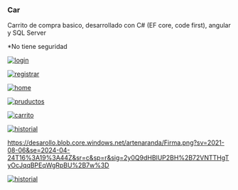 <h3>Car</h3>
<p>Carrito de compra basico, desarrollado con C# (EF core, code first), angular y SQL Server</p>
<p>*No tiene seguridad</p>
<p><a href="https://ibb.co/YWzPr3Q"><img src="https://i.ibb.co/3sD4J7d/login.png" alt="login" border="0"></a></p>
<p><a href="https://ibb.co/YBgSZv5"><img src="https://i.ibb.co/1GcN6HC/registrar.png" alt="registrar" border="0"></a></p>
<p><a href="https://ibb.co/sV3xPmv"><img src="https://i.ibb.co/S3vYxsX/home.png" alt="home" border="0"></a></p>
<p><a href="https://ibb.co/72L3bTH"><img src="https://i.ibb.co/4P3bJDc/pruductos.png" alt="pruductos" border="0"></a></p>
<p><a href="https://ibb.co/jwb5fcC"><img src="https://i.ibb.co/LgYPRLT/carrito.png" alt="carrito" border="0"></a></p>
<p><a href="https://ibb.co/hKSB34N"><img src="https://i.ibb.co/kht4NwT/historial.png" alt="historial" border="0"></a></p>



https://desarollo.blob.core.windows.net/artenaranda/Firma.png?sv=2021-08-06&se=2024-04-24T16%3A19%3A44Z&sr=c&sp=r&sig=2y0Q9dHBlUP2BH%2B72VNTTHgTyOcJqqBPEqWgRpBU%2B7w%3D

<p><a href="https://desarollo.blob.core.windows.net/artenaranda/Firma.png?sv=2021-08-06&se=2024-04-24T16%3A19%3A44Z&sr=c&sp=r&sig=2y0Q9dHBlUP2BH%2B72VNTTHgTyOcJqqBPEqWgRpBU%2B7w%3D"><img src="https://desarollo.blob.core.windows.net/artenaranda/Firma.png?sv=2021-08-06&se=2024-04-24T16%3A19%3A44Z&sr=c&sp=r&sig=2y0Q9dHBlUP2BH%2B72VNTTHgTyOcJqqBPEqWgRpBU%2B7w%3D" alt="historial" border="0"></a></p>
